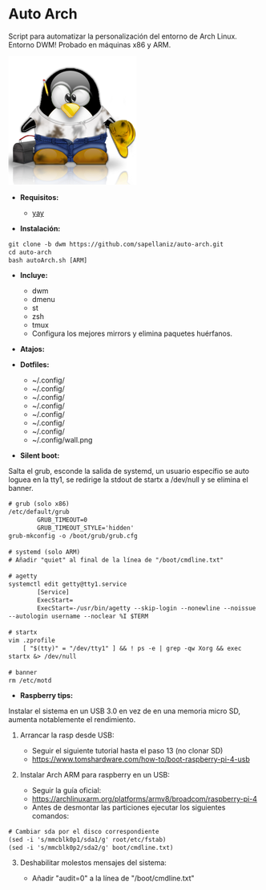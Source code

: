 # Auto Arch

Script para automatizar la personalización del entorno de Arch Linux. Entorno DWM! Probado en máquinas x86 y ARM.

![img](dwm.png)

- **Requisitos:**
    - [yay](https://aur.archlinux.org/packages/yay/)

- **Instalación:**
```
git clone -b dwm https://github.com/sapellaniz/auto-arch.git
cd auto-arch
bash autoArch.sh [ARM]
```
- **Incluye:**
    - dwm
    - dmenu
    - st
    - zsh
    - tmux
    - Configura los mejores mirrors y elimina paquetes huérfanos.

- **Atajos:**

- **Dotfiles:**
    - ~/.config/
    - ~/.config/
    - ~/.config/
    - ~/.config/
    - ~/.config/
    - ~/.config/
    - ~/.config/
    - ~/.config/wall.png

- **Silent boot:**

Salta el grub, esconde la salida de systemd, un usuario específio se auto loguea en la tty1, se redirige la stdout de startx a /dev/null y se elimina el banner.
```
# grub (solo x86)
/etc/default/grub
        GRUB_TIMEOUT=0
        GRUB_TIMEOUT_STYLE='hidden'
grub-mkconfig -o /boot/grub/grub.cfg

# systemd (solo ARM)
# Añadir "quiet" al final de la línea de "/boot/cmdline.txt"

# agetty
systemctl edit getty@tty1.service
        [Service]
        ExecStart=
        ExecStart=-/usr/bin/agetty --skip-login --nonewline --noissue --autologin username --noclear %I $TERM

# startx
vim .zprofile
    [ "$(tty)" = "/dev/tty1" ] && ! ps -e | grep -qw Xorg && exec startx &> /dev/null

# banner
rm /etc/motd
```

- **Raspberry tips:**

Instalar el sistema en un USB 3.0 en vez de en una memoria micro SD, aumenta notablemente el rendimiento.

1. Arrancar la rasp desde USB:

    - Seguir el siguiente tutorial hasta el paso 13 (no clonar SD)
    - https://www.tomshardware.com/how-to/boot-raspberry-pi-4-usb

2. Instalar Arch ARM para raspberry en un USB:

    - Seguir la guía oficial:
    - https://archlinuxarm.org/platforms/armv8/broadcom/raspberry-pi-4
    - Antes de desmontar las particiones ejecutar los siguientes comandos:

```
# Cambiar sda por el disco correspondiente
(sed -i 's/mmcblk0p1/sda1/g' root/etc/fstab)
(sed -i 's/mmcblk0p2/sda2/g' boot/cmdline.txt)
```

3. Deshabilitar molestos mensajes del sistema:

    - Añadir "audit=0" a la línea de "/boot/cmdline.txt"
